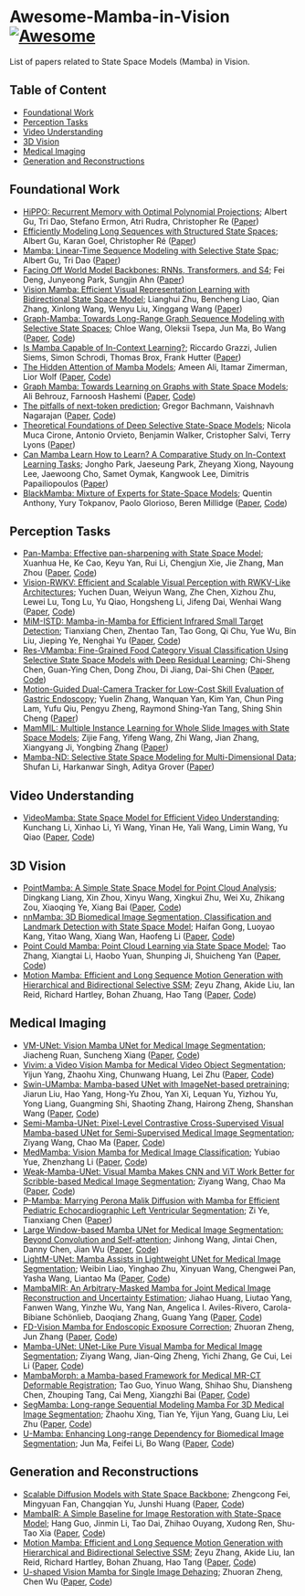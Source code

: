 # Awesome-Mamba-in-Vision [![Awesome](https://awesome.re/badge.svg)](https://awesome.re)
List of papers related to State Space Models (Mamba) in Vision.

## Table of Content
- [Foundational Work](#foundational-work)
- [Perception Tasks](#perception-tasks)
- [Video Understanding](#video-understanding)
- [3D Vision](#3d-vision)
- [Medical Imaging](#medical-imaging)
- [Generation and Reconstructions](#generation-and-reconstructions)

## Foundational Work
- [HiPPO: Recurrent Memory with Optimal Polynomial Projections](https://arxiv.org/abs/2008.07669); Albert Gu, Tri Dao, Stefano Ermon, Atri Rudra, Christopher Re ([Paper](https://arxiv.org/abs/2008.07669))
- [Efficiently Modeling Long Sequences with Structured State Spaces](https://arxiv.org/abs/2111.00396); Albert Gu, Karan Goel, Christopher Ré ([Paper](https://arxiv.org/abs/2111.00396))
- [Mamba: Linear-Time Sequence Modeling with Selective State Spac](https://arxiv.org/abs/2312.00752); Albert Gu, Tri Dao ([Paper](https://arxiv.org/abs/2312.00752))
- [Facing Off World Model Backbones: RNNs, Transformers, and S4](https://arxiv.org/abs/2307.02064); Fei Deng, Junyeong Park, Sungjin Ahn ([Paper](https://arxiv.org/abs/2307.02064))
- [Vision Mamba: Efficient Visual Representation Learning with Bidirectional State Space Model](https://arxiv.org/abs/2401.09417v2); Lianghui Zhu, Bencheng Liao, Qian Zhang, Xinlong Wang, Wenyu Liu, Xinggang Wang ([Paper](https://arxiv.org/abs/2401.09417v2))
- [Graph-Mamba: Towards Long-Range Graph Sequence Modeling with Selective State Spaces](https://arxiv.org/abs/2402.00789); Chloe Wang, Oleksii Tsepa, Jun Ma, Bo Wang ([Paper](https://arxiv.org/abs/2402.00789), [Code](https://github.com/bowang-lab/Graph-Mamba))
- [Is Mamba Capable of In-Context Learning?](https://arxiv.org/abs/2402.03170); Riccardo Grazzi, Julien Siems, Simon Schrodi, Thomas Brox, Frank Hutter             ([Paper](https://arxiv.org/abs/2402.03170))
- [The Hidden Attention of Mamba Models](https://arxiv.org/abs/2403.01590); Ameen Ali, Itamar Zimerman, Lior Wolf ([Paper](https://arxiv.org/abs/2403.01590), [Code](https://github.com/AmeenAli/HiddenMambaAttn))
- [Graph Mamba: Towards Learning on Graphs with State Space Models](https://arxiv.org/abs/2402.08678); Ali Behrouz, Farnoosh Hashemi ([Paper](https://arxiv.org/abs/2402.08678), [Code](https://github.com/GraphMamba/GMN))
- [The pitfalls of next-token prediction](https://arxiv.org/abs/2403.06963); Gregor Bachmann, Vaishnavh Nagarajan ([Paper](https://arxiv.org/abs/2403.06963), [Code](https://github.com/gregorbachmann/Next-Token-Failures))
- [Theoretical Foundations of Deep Selective State-Space Models](https://arxiv.org/abs/2402.19047); Nicola Muca Cirone, Antonio Orvieto, Benjamin Walker, Cristopher Salvi, Terry Lyons ([Paper](https://arxiv.org/abs/2402.19047))
- [Can Mamba Learn How to Learn? A Comparative Study on In-Context Learning Tasks](https://arxiv.org/abs/2402.04248); Jongho Park, Jaeseung Park, Zheyang Xiong, Nayoung Lee, Jaewoong Cho, Samet Oymak, Kangwook Lee, Dimitris Papailiopoulos ([Paper](https://arxiv.org/abs/2402.04248))
- [BlackMamba: Mixture of Experts for State-Space Models](https://arxiv.org/abs/2402.01771); Quentin Anthony, Yury Tokpanov, Paolo Glorioso, Beren Millidge ([Paper](https://arxiv.org/abs/2402.01771), [Code](https://github.com/Zyphra/BlackMamba))

## Perception Tasks
- [Pan-Mamba: Effective pan-sharpening with State Space Model](https://arxiv.org/abs/2402.12192); Xuanhua He, Ke Cao, Keyu Yan, Rui Li, Chengjun Xie, Jie Zhang, Man Zhou ([Paper](https://arxiv.org/abs/2402.12192), [Code](https://github.com/alexhe101/Pan-Mamba))
- [Vision-RWKV: Efficient and Scalable Visual Perception with RWKV-Like Architectures](https://arxiv.org/abs/2403.02308); Yuchen Duan, Weiyun Wang, Zhe Chen, Xizhou Zhu, Lewei Lu, Tong Lu, Yu Qiao, Hongsheng Li, Jifeng Dai, Wenhai Wang ([Paper](https://arxiv.org/abs/2403.02308), [Code](https://github.com/OpenGVLab/Vision-RWKV))
- [MiM-ISTD: Mamba-in-Mamba for Efficient Infrared Small Target Detection](https://arxiv.org/abs/2403.02148); Tianxiang Chen, Zhentao Tan, Tao Gong, Qi Chu, Yue Wu, Bin Liu, Jieping Ye, Nenghai Yu ([Paper](https://arxiv.org/abs/2403.02148), [Code](https://github.com/txchen-USTC/MiM-ISTD))
- [Res-VMamba: Fine-Grained Food Category Visual Classification Using Selective State Space Models with Deep Residual Learning](https://arxiv.org/abs/2402.15761); Chi-Sheng Chen, Guan-Ying Chen, Dong Zhou, Di Jiang, Dai-Shi Chen ([Paper](https://arxiv.org/abs/2402.15761), [Code](https://github.com/ChiShengChen/ResVMamba))
- [Motion-Guided Dual-Camera Tracker for Low-Cost Skill Evaluation of Gastric Endoscopy](https://arxiv.org/abs/2403.05146); Yuelin Zhang, Wanquan Yan, Kim Yan, Chun Ping Lam, Yufu Qiu, Pengyu Zheng, Raymond Shing-Yan Tang, Shing Shin Cheng ([Paper](https://arxiv.org/abs/2403.05146))
- [MamMIL: Multiple Instance Learning for Whole Slide Images with State Space Models](https://arxiv.org/abs/2403.05160); Zijie Fang, Yifeng Wang, Zhi Wang, Jian Zhang, Xiangyang Ji, Yongbing Zhang ([Paper](https://arxiv.org/abs/2403.05160))
- [Mamba-ND: Selective State Space Modeling for Multi-Dimensional Data](https://arxiv.org/abs/2402.05892); Shufan Li, Harkanwar Singh, Aditya Grover ([Paper](https://arxiv.org/abs/2402.05892))

## Video Understanding
- [VideoMamba: State Space Model for Efficient Video Understanding](https://arxiv.org/abs/2403.06977); Kunchang Li, Xinhao Li, Yi Wang, Yinan He, Yali Wang, Limin Wang, Yu Qiao ([Paper](https://arxiv.org/abs/2403.06977), [Code](https://github.com/OpenGVLab/VideoMamba))

## 3D Vision
- [PointMamba: A Simple State Space Model for Point Cloud Analysis](https://arxiv.org/abs/2402.10739); Dingkang Liang, Xin Zhou, Xinyu Wang, Xingkui Zhu, Wei Xu, Zhikang Zou, Xiaoqing Ye, Xiang Bai ([Paper](https://arxiv.org/abs/2402.10739), [Code](https://github.com/LMD0311/PointMamba))
- [nnMamba: 3D Biomedical Image Segmentation, Classification and Landmark Detection with State Space Model](https://arxiv.org/abs/2402.03526); Haifan Gong, Luoyao Kang, Yitao Wang, Xiang Wan, Haofeng Li ([Paper](https://arxiv.org/abs/2402.03526), [Code](https://github.com/lhaof/nnMamba))
- [Point Could Mamba: Point Cloud Learning via State Space Model](https://arxiv.org/abs/2403.00762); Tao Zhang, Xiangtai Li, Haobo Yuan, Shunping Ji, Shuicheng Yan ([Paper](https://arxiv.org/abs/2403.00762), [Code](https://github.com/zhang-tao-whu/PCM))
- [Motion Mamba: Efficient and Long Sequence Motion Generation with Hierarchical and Bidirectional Selective SSM](https://arxiv.org/abs/2403.07487); Zeyu Zhang, Akide Liu, Ian Reid, Richard Hartley, Bohan Zhuang, Hao Tang ([Paper](https://arxiv.org/abs/2403.07487), [Code](https://steve-zeyu-zhang.github.io/MotionMamba/))

## Medical Imaging
- [VM-UNet: Vision Mamba UNet for Medical Image Segmentation](https://arxiv.org/abs/2402.02491); Jiacheng Ruan, Suncheng Xiang ([Paper](https://arxiv.org/abs/2402.02491), [Code](https://github.com/JCruan519/VM-UNet))
- [Vivim: a Video Vision Mamba for Medical Video Object Segmentation](https://arxiv.org/abs/2401.14168); Yijun Yang, Zhaohu Xing, Chunwang Huang, Lei Zhu ([Paper](https://arxiv.org/abs/2401.14168), [Code](https://github.com/scott-yjyang/Vivim))
- [Swin-UMamba: Mamba-based UNet with ImageNet-based pretraining](https://arxiv.org/abs/2402.03302); Jiarun Liu, Hao Yang, Hong-Yu Zhou, Yan Xi, Lequan Yu, Yizhou Yu, Yong Liang, Guangming Shi, Shaoting Zhang, Hairong Zheng, Shanshan Wang ([Paper](https://arxiv.org/abs/2402.03302), [Code](https://github.com/JiarunLiu/Swin-UMamba))
- [Semi-Mamba-UNet: Pixel-Level Contrastive Cross-Supervised Visual Mamba-based UNet for Semi-Supervised Medical Image Segmentation](https://arxiv.org/abs/2402.07245); Ziyang Wang, Chao Ma ([Paper](https://arxiv.org/abs/2402.07245), [Code](https://github.com/ziyangwang007/Mamba-UNet))
- [MedMamba: Vision Mamba for Medical Image Classification](https://arxiv.org/abs/2403.03849); Yubiao Yue, Zhenzhang Li ([Paper](https://arxiv.org/abs/2403.03849), [Code](https://github.com/YubiaoYue/MedMamba))
- [Weak-Mamba-UNet: Visual Mamba Makes CNN and ViT Work Better for Scribble-based Medical Image Segmentation](https://arxiv.org/abs/2402.10887); Ziyang Wang, Chao Ma ([Paper](https://arxiv.org/abs/2402.10887), [Code](https://github.com/ziyangwang007/Mamba-UNet))
- [P-Mamba: Marrying Perona Malik Diffusion with Mamba for Efficient Pediatric Echocardiographic Left Ventricular Segmentation](https://arxiv.org/abs/2402.08506); Zi Ye, Tianxiang Chen ([Paper](https://arxiv.org/abs/2402.08506))
- [Large Window-based Mamba UNet for Medical Image Segmentation: Beyond Convolution and Self-attention](https://arxiv.org/abs/2403.07332); Jinhong Wang, Jintai Chen, Danny Chen, Jian Wu ([Paper](https://arxiv.org/abs/2403.07332), [Code](https://github.com/wjh892521292/LMa-UNet))
- [LightM-UNet: Mamba Assists in Lightweight UNet for Medical Image Segmentation](https://arxiv.org/abs/2403.05246); Weibin Liao, Yinghao Zhu, Xinyuan Wang, Chengwei Pan, Yasha Wang, Liantao Ma ([Paper](https://arxiv.org/abs/2403.05246), [Code](https://github.com/MrBlankness/LightM-UNet))
- [MambaMIR: An Arbitrary-Masked Mamba for Joint Medical Image Reconstruction and Uncertainty Estimation](https://arxiv.org/abs/2402.18451); Jiahao Huang, Liutao Yang, Fanwen Wang, Yinzhe Wu, Yang Nan, Angelica I. Aviles-Rivero, Carola-Bibiane Schönlieb, Daoqiang Zhang, Guang Yang ([Paper](https://arxiv.org/abs/2402.18451), [Code](https://github.com/ayanglab/MambaMIR))
- [FD-Vision Mamba for Endoscopic Exposure Correction](https://arxiv.org/abs/2402.06378); Zhuoran Zheng, Jun Zhang ([Paper](https://arxiv.org/abs/2402.06378), [Code](https://github.com/zzr-idam/FDVM-Net))
- [Mamba-UNet: UNet-Like Pure Visual Mamba for Medical Image Segmentation](https://arxiv.org/abs/2402.05079); Ziyang Wang, Jian-Qing Zheng, Yichi Zhang, Ge Cui, Lei Li ([Paper](https://arxiv.org/abs/2402.05079), [Code](https://github.com/ziyangwang007/Mamba-UNet))
- [MambaMorph: a Mamba-based Framework for Medical MR-CT Deformable Registration](https://arxiv.org/abs/2401.13934); Tao Guo, Yinuo Wang, Shihao Shu, Diansheng Chen, Zhouping Tang, Cai Meng, Xiangzhi Bai ([Paper](https://arxiv.org/abs/2401.13934), [Code](https://github.com/Guo-Stone/MambaMorph))
- [SegMamba: Long-range Sequential Modeling Mamba For 3D Medical Image Segmentation](https://arxiv.org/abs/2401.13560); Zhaohu Xing, Tian Ye, Yijun Yang, Guang Liu, Lei Zhu ([Paper](https://arxiv.org/abs/2401.13560), [Code](https://github.com/ge-xing/SegMamba))
- [U-Mamba: Enhancing Long-range Dependency for Biomedical Image Segmentation](https://arxiv.org/abs/2401.04722); Jun Ma, Feifei Li, Bo Wang ([Paper](https://arxiv.org/abs/2401.04722), [Code](https://wanglab.ai/u-mamba.html))

## Generation and Reconstructions
- [Scalable Diffusion Models with State Space Backbone](https://arxiv.org/abs/2402.05608); Zhengcong Fei, Mingyuan Fan, Changqian Yu, Junshi Huang ([Paper](https://arxiv.org/abs/2402.05608), [Code](https://github.com/feizc/DiS))
- [MambaIR: A Simple Baseline for Image Restoration with State-Space Model](https://arxiv.org/abs/2402.15648); Hang Guo, Jinmin Li, Tao Dai, Zhihao Ouyang, Xudong Ren, Shu-Tao Xia ([Paper](https://arxiv.org/abs/2402.15648), [Code](https://github.com/csguoh/MambaIR))
- [Motion Mamba: Efficient and Long Sequence Motion Generation with Hierarchical and Bidirectional Selective SSM](https://arxiv.org/abs/2403.07487); Zeyu Zhang, Akide Liu, Ian Reid, Richard Hartley, Bohan Zhuang, Hao Tang ([Paper](https://arxiv.org/abs/2403.07487), [Code](https://steve-zeyu-zhang.github.io/MotionMamba/))
- [U-shaped Vision Mamba for Single Image Dehazing](https://arxiv.org/abs/2402.04139); Zhuoran Zheng, Chen Wu ([Paper](https://arxiv.org/abs/2402.04139), [Code](https://github.com/zzr-idam/UVM-Net))
